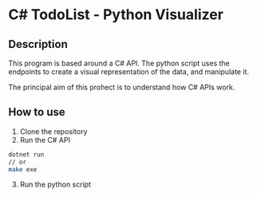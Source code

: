 # C# TodoList - Python Visualizer

## Description
This program is based around a C# API. The python script uses the endpoints to create a visual representation of the data, and manipulate it.

The principal aim of this prohect is to understand how C# APIs work.

## How to use
1. Clone the repository
2. Run the C# API
```sh
dotnet run
// or
make exe
```
3. Run the python script